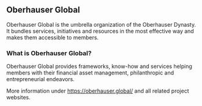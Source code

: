 ## Oberhauser Global

Oberhauser Global is the umbrella organization of the 
Oberhauser Dynasty. It bundles services, initiatives 
and resources in the most effective way and makes 
them accessible to members.

### What is Oberhauser Global?

Oberhauser Global provides frameworks, know-how and 
services helping members with their financial asset 
management, philanthropic and entrepreneurial endeavors.

More information under https://oberhauser.global/ and
all related project websites.
